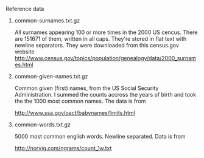 Reference data

1. common-surnames.txt.gz

    All surnames appearing 100 or more times in the 2000 US cencus. There are
    151671 of them, written in all caps. They're stored in flat text with
    newline separators. They were downloaded from this census.gov website
    http://www.census.gov/topics/population/genealogy/data/2000_surnames.html


2. common-given-names.txt.gz

    Common given (first) names, from the US Social Security Administration. I
    summed the counts accross the years of birth and took the the 1000 most
    common names. The data is from

    http://www.ssa.gov/oact/babynames/limits.html


3. common-words.txt.gz

    5000 most common english words. Newline separated. Data is from

    http://norvig.com/ngrams/count_1w.txt
